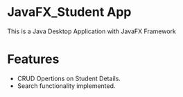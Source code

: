 # JavaFX_Student App
This is a Java Desktop Application with JavaFX Framework

# Features
- CRUD Opertions on Student Details.
- Search functionality implemented.
